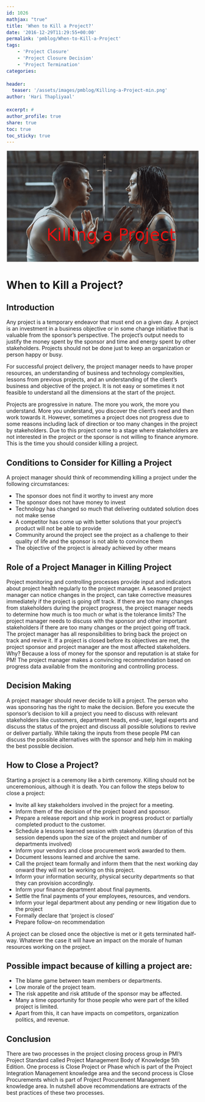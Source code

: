 ```yaml
---
id: 1026   
mathjax: "true"
title: 'When to Kill a Project?'
date: '2016-12-29T11:29:55+00:00'
permalink: 'pmblog/When-to-Kill-a-Project'
tags: 
    - 'Project Closure'
    - 'Project Closure Decision'
    - 'Project Termination'
categories:

header:
  teaser: '/assets/images/pmblog/Killing-a-Project-min.png'
author: 'Hari Thapliyaal'

excerpt: #
author_profile: true
share: true
toc: true   
toc_sticky: true
---
```

![](/assets/images/pmblog/Killing-a-Project-min.png)   


# When to Kill a Project?

## Introduction

Any project is a temporary endeavor that must end on a given day. A project is an investment in a business objective or in some change initiative that is valuable from the sponsor’s perspective. The project’s output needs to justify the money spent by the sponsor and time and energy spent by other stakeholders. Projects should not be done just to keep an organization or person happy or busy.

For successful project delivery, the project manager needs to have proper resources, an understanding of business and technology complexities, lessons from previous projects, and an understanding of the client’s business and objective of the project. It is not easy or sometimes it not feasible to understand all the dimensions at the start of the project.

Projects are progressive in nature. The more you work, the more you understand. More you understand, you discover the client’s need and then work towards it. However, sometimes a project does not progress due to some reasons including lack of direction or too many changes in the project by stakeholders. Due to this project come to a stage where stakeholders are not interested in the project or the sponsor is not willing to finance anymore. This is the time you should consider killing a project.

## **Conditions to Consider for Killing a Project**

A project manager should think of recommending killing a project under the following circumstances:

- The sponsor does not find it worthy to invest any more
- The sponsor does not have money to invest
- Technology has changed so much that delivering outdated solution does not make sense
- A competitor has come up with better solutions that your project’s product will not be able to provide
- Community around the project see the project as a challenge to their quality of life and the sponsor is not able to convince them
- The objective of the project is already achieved by other means

## **Role of a Project Manager in Killing Project** 

Project monitoring and controlling processes provide input and indicators about project health regularly to the project manager. A seasoned project manager can notice changes in the project, can take corrective measures immediately if the project is going off track. If there are too many changes from stakeholders during the project progress, the project manager needs to determine how much is too much or what is the tolerance limits? The project manager needs to discuss with the sponsor and other important stakeholders if there are too many changes or the project going off track. The project manager has all responsibilities to bring back the project on track and revive it. If a project is closed before its objectives are met, the project sponsor and project manager are the most affected stakeholders. Why? Because a loss of money for the sponsor and reputation is at stake for PM! The project manager makes a convincing recommendation based on progress data available from the monitoring and controlling process.

## **Decision Making**

A project manager should never decide to kill a project. The person who was sponsoring has the right to make the decision. Before you execute the sponsor’s decision to kill a project you need to discuss with relevant stakeholders like customers, department heads, end-user, legal experts and discuss the status of the project and discuss all possible solutions to revive or deliver partially. While taking the inputs from these people PM can discuss the possible alternatives with the sponsor and help him in making the best possible decision.

## **How to Close a Project?** 

Starting a project is a ceremony like a birth ceremony. Killing should not be unceremonious, although it is death. You can follow the steps below to close a project:

- Invite all key stakeholders involved in the project for a meeting.
- Inform them of the decision of the project board and sponsor.
- Prepare a release report and ship work in progress product or partially completed product to the customer.
- Schedule a lessons learned session with stakeholders (duration of this session depends upon the size of the project and number of departments involved)
- Inform your vendors and close procurement work awarded to them.
- Document lessons learned and archive the same.
- Call the project team formally and inform them that the next working day onward they will not be working on this project.
- Inform your information security, physical security departments so that they can provision accordingly.
- Inform your finance department about final payments.
- Settle the final payments of your employees, resources, and vendors.
- Inform your legal department about any pending or new litigation due to the project
- Formally declare that ‘project is closed’
- Prepare follow-on recommendation

A project can be closed once the objective is met or it gets terminated half-way. Whatever the case it will have an impact on the morale of human resources working on the project.

## Possible impact because of killing a project are:

- The blame game between team members or departments.
- Low morale of the project team.
- The risk appetite and risk attitude of the sponsor may be affected.
- Many a time opportunity for those people who were part of the killed project is limited.
- Apart from this, it can have impacts on competitors, organization politics, and revenue.

## **Conclusion**

There are two processes in the project closing process group in PMI’s Project Standard called Project Management Body of Knowledge 5th Edition. One process is Close Project or Phase which is part of the Project Integration Management knowledge area and the second process is Close Procurements which is part of Project Procurement Management knowledge area. In nutshell above recommendations are extracts of the best practices of these two processes.

